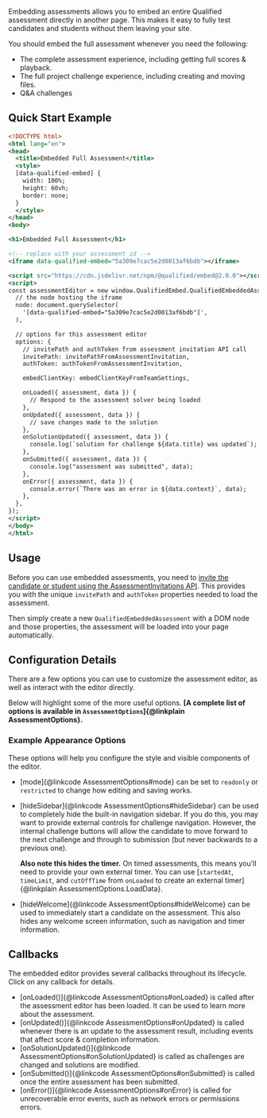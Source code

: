 Embedding assessments allows you to embed an entire Qualified assessment directly in another page. This makes it easy to fully test candidates and students without them leaving your site.

You should embed the full assessment whenever you need the following:

- The complete assessment experience, including getting full scores & playback.
- The full project challenge experience, including creating and moving files.
- Q&A challenges

## Quick Start Example

```xml
<!DOCTYPE html>
<html lang="en">
<head>
  <title>Embedded Full Assessment</title>
  <style>
  [data-qualified-embed] {
    width: 100%;
    height: 60vh;
    border: none;
  }
  </style>
</head>
<body>

<h1>Embedded Full Assessment</h1>

<!-- replace with your assessment id -->
<iframe data-qualified-embed="5a309e7cac5e2d0013af6bdb"></iframe>

<script src="https://cdn.jsdelivr.net/npm/@qualified/embed@2.0.0"></script>
<script>
const assessmentEditor = new window.QualifiedEmbed.QualifiedEmbeddedAssessment({
  // the node hosting the iframe
  node: document.querySelector(
    '[data-qualified-embed="5a309e7cac5e2d0013af6bdb"]',
  ),

  // options for this assessment editor
  options: {
    // invitePath and authToken from assessment invitation API call
    invitePath: invitePathFromAssessmentInvitation,
    authToken: authTokenFromAssessmentInvitation,

    embedClientKey: embedClientKeyFromTeamSettings,

    onLoaded({ assessment, data }) {
      // Respond to the assessment solver being loaded
    },
    onUpdated({ assessment, data }) {
      // save changes made to the solution
    },
    onSolutionUpdated({ assessment, data }) {
      console.log(`solution for challenge ${data.title} was updated`);
    },
    onSubmitted({ assessment, data }) {
      console.log("assessment was submitted", data);
    },
    onError({ assessment, data }) {
      console.error(`There was an error in ${data.context}`, data);
    },
  },
});
</script>
</body>
</html>
```

## Usage

Before you can use embedded assessments, you need to [invite the candidate or student using the AssessmentInvitations API](https://docs.qualified.io/integrations/custom-integrations/api/#assessment-invitations). This provides you with the unique `invitePath` and `authToken` properties needed to load the assessment.

Then simply create a new `QualifiedEmbeddedAssessment` with a DOM node and those properties, the assessment will be loaded into your page automatically.

## Configuration Details

There are a few options you can use to customize the assessment editor, as well as interact with the editor directly.

Below will highlight some of the more useful options. **[A complete list of options is available in `AssessmentOptions`]{@linkplain AssessmentOptions}.**

### Example Appearance Options

These options will help you configure the style and visible components of the editor.

- [mode]{@linkcode AssessmentOptions#mode} can be set to `readonly` or `restricted` to change how editing and saving works.

- [hideSidebar]{@linkcode AssessmentOptions#hideSidebar} can be used to completely hide the built-in navigation sidebar. If you do this, you may want to provide external controls for challenge navigation. However, the internal challenge buttons will allow the candidate to move forward to the next challenge and through to submission (but never backwards to a previous one).

  **Also note this hides the timer.** On timed assessments, this means you'll need to provide your own external timer. You can use [`startedAt`, `timeLimit`, and `cutOffTime` from `onLoaded` to create an external timer]{@linkplain AssessmentOptions.LoadData}.

- [hideWelcome]{@linkcode AssessmentOptions#hideWelcome} can be used to immediately start a candidate on the assessment. This also hides any welcome screen information, such as navigation and timer information.

## Callbacks

The embedded editor provides several callbacks throughout its lifecycle. Click on any callback for details.

- [onLoaded()]{@linkcode AssessmentOptions#onLoaded} is called after the assessment editor has been loaded. It can be used to learn more about the assessment.
- [onUpdated()]{@linkcode AssessmentOptions#onUpdated} is called whenever there is an update to the assessment result, including events that affect score & completion information.
- [onSolutionUpdated()]{@linkcode AssessmentOptions#onSolutionUpdated} is called as challenges are changed and solutions are modified.
- [onSubmitted()]{@linkcode AssessmentOptions#onSubmitted} is called once the entire assessment has been submitted.
- [onError()]{@linkcode AssessmentOptions#onError} is called for unrecoverable error events, such as network errors or permissions errors.
